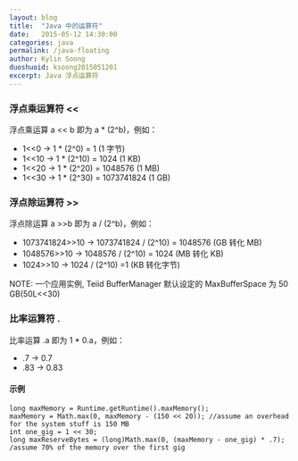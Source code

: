 ```yaml
---
layout: blog
title:  "Java 中的运算符"
date:   2015-05-12 14:30:00
categories: java
permalink: /java-floating
author: Kylin Soong
duoshuoid: ksoong2015051201
excerpt: Java 浮点运算符
---
```


### 浮点乘运算符 <<

浮点乘运算 a << b 即为 a * (2^b)，例如：

* 1<<0  -> 1 * (2^0)  = 1           (1 字节)
* 1<<10 -> 1 * (2^10) = 1024        (1 KB)
* 1<<20 -> 1 * (2^20) = 1048576     (1 MB)
* 1<<30 -> 1 * (2^30) = 1073741824  (1 GB)

### 浮点除运算符 >>

浮点除运算 a >>b 即为 a / (2^b)，例如：

* 1073741824>>10 -> 1073741824 / (2^10) = 1048576 (GB 转化 MB)
* 1048576>>10    -> 1048576 / (2^10) = 1024       (MB 转化 KB)
* 1024>>10       -> 1024 / (2^10) =1              (KB 转化字节) 

NOTE: 一个应用实例, Teiid BufferManager 默认设定的 MaxBufferSpace 为 50 GB(50L<<30) 

### 比率运算符 .
 
比率运算 .a 即为 1 * 0.a，例如：

* .7  -> 0.7
* .83 -> 0.83

#### 示例

~~~
long maxMemory = Runtime.getRuntime().maxMemory();
maxMemory = Math.max(0, maxMemory - (150 << 20)); //assume an overhead for the system stuff is 150 MB
int one_gig = 1 << 30;
long maxReserveBytes = (long)Math.max(0, (maxMemory - one_gig) * .7); /assume 70% of the memory over the first gig
~~~
